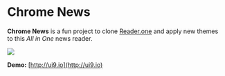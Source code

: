 # Chrome News
**Chrome News** is a fun project to clone [Reader.one](http://reader.one) and apply new themes to this _All in One_ news reader.

![](http://i.imgur.com/6AEuoXm.png)

**Demo:** [http://ui9.io](http://ui9.io)
